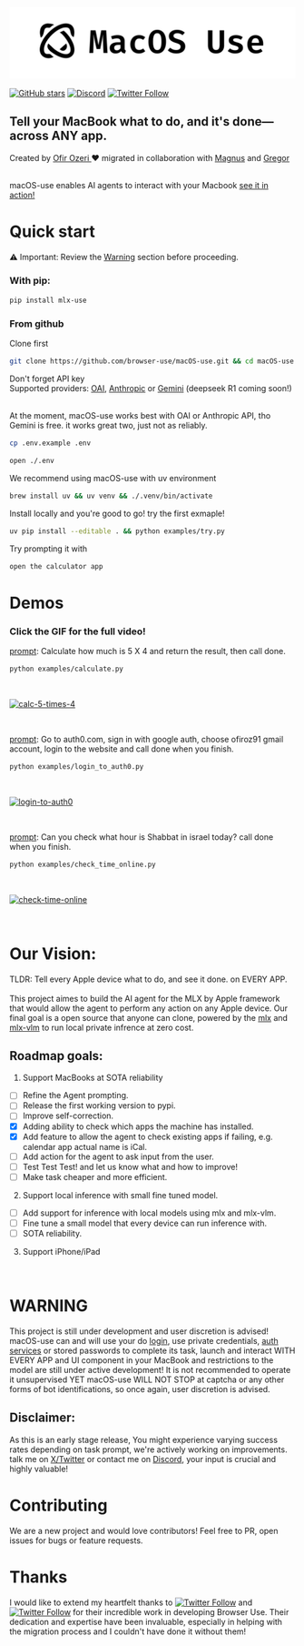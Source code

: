 <picture>
  <img alt="Shows a black Browser Use Logo in light color mode and a white one in dark color mode." src="./static/macos-use.png"  width="full">
</picture>

<br/>

[![GitHub stars](https://img.shields.io/github/stars/browser-use/macOS-use?style=social)](https://github.com/browser-use/macOS-use/stargazers)
[![Discord](https://img.shields.io/discord/1303749220842340412?color=7289DA&label=Discord&logo=discord&logoColor=white)](https://link.browser-use.com/discord)
[![Twitter Follow](https://img.shields.io/twitter/follow/OfirOzeri?style=social)](https://x.com/OfirOzeri)

<div align="">
  <h2>Tell your MacBook what to do, and it's done—across ANY app.</h2>
  Created by <a href="https://x.com/OfirOzeri">Ofir Ozeri </a>♥️ migrated in collaboration with <a href="https://x.com/mamagnus00">Magnus</a> and <a href="https://x.com/gregpr07">Gregor</a><br> 
</div>
<br>

macOS-use enables AI agents to interact with your Macbook [see it in action!](#demos)

# Quick start

⚠️ Important: Review the [Warning](#warning) section before proceeding. <br>

### With pip:

```bash
pip install mlx-use
```

### From github

Clone first
<br>

```bash
git clone https://github.com/browser-use/macOS-use.git && cd macOS-use
```

Don't forget API key <br>Supported providers: [OAI](https://platform.openai.com/docs/quickstart), [Anthropic](https://docs.anthropic.com/en/api/admin-api/apikeys/get-api-key) or [Gemini](https://ai.google.dev/gemini-api/docs/api-key) (deepseek R1 coming soon!)

<br> At the moment, macOS-use works best with OAI or Anthropic API, tho Gemini is free. it works great two, just not as reliably. <br>

```bash
cp .env.example .env
```

```bash
open ./.env
```

We recommend using macOS-use with uv environment
<br>

```bash
brew install uv && uv venv && ./.venv/bin/activate
```

Install locally and you're good to go! try the first exmaple!
<br>

```bash
uv pip install --editable . && python examples/try.py

```

Try prompting it with

```bash
open the calculator app
```

# Demos

<h3> Click the GIF for the full video! </h3>

[prompt](https://github.com/browser-use/macOS-use/blob/main/examples/calculate.py): Calculate how much is 5 X 4 and return the result, then call done.

```bash
python examples/calculate.py

```

<br>

[![calc-5-times-4](https://github.com/browser-use/macOS-use/blob/main/static/calc-5-X-4.gif "Click the GIF for full video!")](https://x.com/OfirOzeri/status/1883110905665433681)

<br/>

[prompt](https://github.com/browser-use/macOS-use/blob/main/examples/login_to_auth0.py): Go to auth0.com, sign in with google auth, choose ofiroz91 gmail account, login to the website and call done when you finish.

```bash
python examples/login_to_auth0.py
```

 <br>

[![login-to-auth0](https://github.com/browser-use/macOS-use/blob/main/static/login-to-auth0.gif "Click for full video")](https://x.com/OfirOzeri/status/1883455599423434966)

<br/>

[prompt](https://github.com/browser-use/macOS-use/blob/main/examples/check_time_online.py): Can you check what hour is Shabbat in israel today? call done when you finish.

```bash
python examples/check_time_online.py
```

<br>

[![check-time-online](https://github.com/browser-use/macOS-use/blob/main/static/check-time-online.gif "Click for full video")](https://x.com/OfirOzeri/status/1883109604416278552)

<br>

# Our Vision:

TLDR: Tell every Apple device what to do, and see it done. on EVERY APP.
<br><br>
This project aimes to build the AI agent for the MLX by Apple framework that would allow the agent to perform any action on any Apple device. Our final goal is a open source that anyone can clone, powered by the [mlx](https://github.com/ml-explore/mlx) and [mlx-vlm](https://github.com/Blaizzy/mlx-vlm) to run local private infrence at zero cost.

## Roadmap goals:

1. Support MacBooks at SOTA reliability

- [ ] Refine the Agent prompting.
- [ ] Release the first working version to pypi.
- [ ] Improve self-correction.
- [x] Adding ability to check which apps the machine has installed.
- [x] Add feature to allow the agent to check existing apps if failing, e.g. calendar app actual name is iCal.
- [ ] Add action for the agent to ask input from the user.
- [ ] Test Test Test! and let us know what and how to improve!
- [ ] Make task cheaper and more efficient.

2. Support local inference with small fine tuned model.

- [ ] Add support for inference with local models using mlx and mlx-vlm.
- [ ] Fine tune a small model that every device can run inference with.
- [ ] SOTA reliability.

3. Support iPhone/iPad

<br>

# WARNING

This project is still under development and user discretion is advised!
macOS-use can and will use your do [login](#demos), use private credentials, [auth services](https://github.com/browser-use/macOS-use/blob/main/examples/login_to_auth0.py) or stored passwords to complete its task, launch and interact WITH EVERY APP and UI component in your MacBook and restrictions to the model are still under active development! It is not recommended to operate it unsupervised YET
macOS-use WILL NOT STOP at captcha or any other forms of bot identifications, so once again, user discretion is advised.

## Disclaimer:

As this is an early stage release, You might experience varying success rates depending on task prompt, we're actively working on improvements. <br> talk me on [X/Twitter](https://x.com/OfirOzeri) or contact me on [Discord](https://link.browser-use.com/discord), your input is crucial and highly valuable!<br>

# Contributing

We are a new project and would love contributors! Feel free to PR, open issues for bugs or feature requests.

# Thanks

I would like to extend my heartfelt thanks to [![Twitter Follow](https://img.shields.io/twitter/follow/Gregor?style=social)](https://x.com/gregpr07) and [![Twitter Follow](https://img.shields.io/twitter/follow/Magnus?style=social)](https://x.com/mamagnus00) for their incredible work in developing Browser Use. Their dedication and expertise have been invaluable, especially in helping with the migration process and I couldn't have done it without them!
